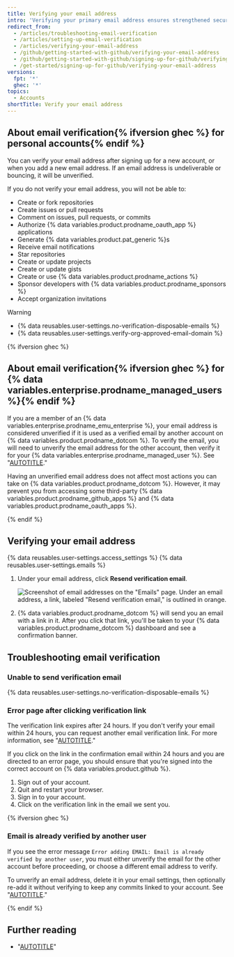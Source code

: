 ```yaml
---
title: Verifying your email address
intro: 'Verifying your primary email address ensures strengthened security, allows {% data variables.product.prodname_dotcom %} staff to better assist you if you forget your password, and gives you access to more features on {% data variables.product.prodname_dotcom %}.'
redirect_from:
  - /articles/troubleshooting-email-verification
  - /articles/setting-up-email-verification
  - /articles/verifying-your-email-address
  - /github/getting-started-with-github/verifying-your-email-address
  - /github/getting-started-with-github/signing-up-for-github/verifying-your-email-address
  - /get-started/signing-up-for-github/verifying-your-email-address
versions:
  fpt: '*'
  ghec: '*'
topics:
  - Accounts
shortTitle: Verify your email address
---
```


## About email verification{% ifversion ghec %} for personal accounts{% endif %}

You can verify your email address after signing up for a new account, or when you add a new email address. If an email address is undeliverable or bouncing, it will be unverified.

If you do not verify your email address, you will not be able to:
* Create or fork repositories
* Create issues or pull requests
* Comment on issues, pull requests, or commits
* Authorize {% data variables.product.prodname_oauth_app %} applications
* Generate {% data variables.product.pat_generic %}s
* Receive email notifications
* Star repositories
* Create or update projects
* Create or update gists
* Create or use {% data variables.product.prodname_actions %}
* Sponsor developers with {% data variables.product.prodname_sponsors %}
* Accept organization invitations

> [!WARNING]
> * {% data reusables.user-settings.no-verification-disposable-emails %}
> * {% data reusables.user-settings.verify-org-approved-email-domain %}

{% ifversion ghec %}

## About email verification{% ifversion ghec %} for {% data variables.enterprise.prodname_managed_users %}{% endif %}

If you are a member of an {% data variables.enterprise.prodname_emu_enterprise %}, your email address is considered unverified if it is used as a verified email by another account on {% data variables.product.prodname_dotcom %}. To verify the email, you will need to unverify the email address for the other account, then verify it for your {% data variables.enterprise.prodname_managed_user %}. See "[AUTOTITLE](/account-and-profile/setting-up-and-managing-your-personal-account-on-github/managing-email-preferences/changing-your-primary-email-address)."

Having an unverified email address does not affect most actions you can take on {% data variables.product.prodname_dotcom %}. However, it may prevent you from accessing some third-party {% data variables.product.prodname_github_apps %} and {% data variables.product.prodname_oauth_apps %}.

{% endif %}

## Verifying your email address

{% data reusables.user-settings.access_settings %}
{% data reusables.user-settings.emails %}
1. Under your email address, click **Resend verification email**.

   ![Screenshot of email addresses on the "Emails" page. Under an email address, a link, labeled "Resend verification email," is outlined in orange.](/assets/images/help/settings/email-verify-button.png)
1. {% data variables.product.prodname_dotcom %} will send you an email with a link in it. After you click that link, you'll be taken to your {% data variables.product.prodname_dotcom %} dashboard and see a confirmation banner.

## Troubleshooting email verification

### Unable to send verification email

{% data reusables.user-settings.no-verification-disposable-emails %}

### Error page after clicking verification link

The verification link expires after 24 hours. If you don't verify your email within 24 hours, you can request another email verification link. For more information, see "[AUTOTITLE](/account-and-profile/setting-up-and-managing-your-personal-account-on-github/managing-email-preferences/verifying-your-email-address#verifying-your-email-address)."

If you click on the link in the confirmation email within 24 hours and you are directed to an error page, you should ensure that you're signed into the correct account on {% data variables.product.github %}.

1. Sign out of your account.
1. Quit and restart your browser.
1. Sign in to your account.
1. Click on the verification link in the email we sent you.

{% ifversion ghec %}

### Email is already verified by another user

If you see the error message `Error adding EMAIL: Email is already verified by another user`, you must either unverify the email for the other account before proceeding, or choose a different email address to verify.

To unverify an email address, delete it in your email settings, then optionally re-add it without verifying to keep any commits linked to your account. See "[AUTOTITLE](/account-and-profile/setting-up-and-managing-your-personal-account-on-github/managing-email-preferences/changing-your-primary-email-address)."

{% endif %}

## Further reading

* "[AUTOTITLE](/account-and-profile/setting-up-and-managing-your-personal-account-on-github/managing-email-preferences/changing-your-primary-email-address)"
